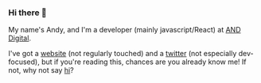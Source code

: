 ### Hi there 👋

My name's Andy, and I'm a developer (mainly javascript/React) at [AND Digital](https://and.digital).

I've got a [website](https://andydavison.dev) (not regularly touched) and a [twitter](https://twitter.com/andydavison) (not especially dev-focused), but if you're reading this, chances are you already know me! If not, why not say [hi](mailto:andy@andydavison.dev?subject=Hi%20Andy%21)?
